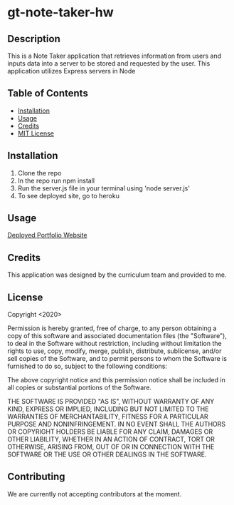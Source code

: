 # gt-note-taker-hw

## Description
This is a Note Taker application that retrieves information from users and inputs data into a server to be stored and requested by the user. This application utilizes Express servers in Node

## Table of Contents

* [Installation](#installation)
* [Usage](#usage)
* [Credits](#credits)
* [MIT License](#mit_license)

## Installation
1. Clone the repo 
2. In the repo run npm install
3. Run the server.js file in your terminal using 'node server.js'
4. To see deployed site, go to heroku

## Usage
[Deployed Portfolio Website]()

## Credits
This application was designed by the curriculum team and provided to me.

## License
Copyright <2020> <Phuong D. Le>

Permission is hereby granted, free of charge, to any person obtaining a copy of this software and associated documentation files (the "Software"), to deal in the Software without restriction, including without limitation the rights to use, copy, modify, merge, publish, distribute, sublicense, and/or sell copies of the Software, and to permit persons to whom the Software is furnished to do so, subject to the following conditions:

The above copyright notice and this permission notice shall be included in all copies or substantial portions of the Software.

THE SOFTWARE IS PROVIDED "AS IS", WITHOUT WARRANTY OF ANY KIND, EXPRESS OR IMPLIED, INCLUDING BUT NOT LIMITED TO THE WARRANTIES OF MERCHANTABILITY, FITNESS FOR A PARTICULAR PURPOSE AND NONINFRINGEMENT. IN NO EVENT SHALL THE AUTHORS OR COPYRIGHT HOLDERS BE LIABLE FOR ANY CLAIM, DAMAGES OR OTHER LIABILITY, WHETHER IN AN ACTION OF CONTRACT, TORT OR OTHERWISE, ARISING FROM, OUT OF OR IN CONNECTION WITH THE SOFTWARE OR THE USE OR OTHER DEALINGS IN THE SOFTWARE.

## Contributing
We are currently not accepting contributors at the moment.